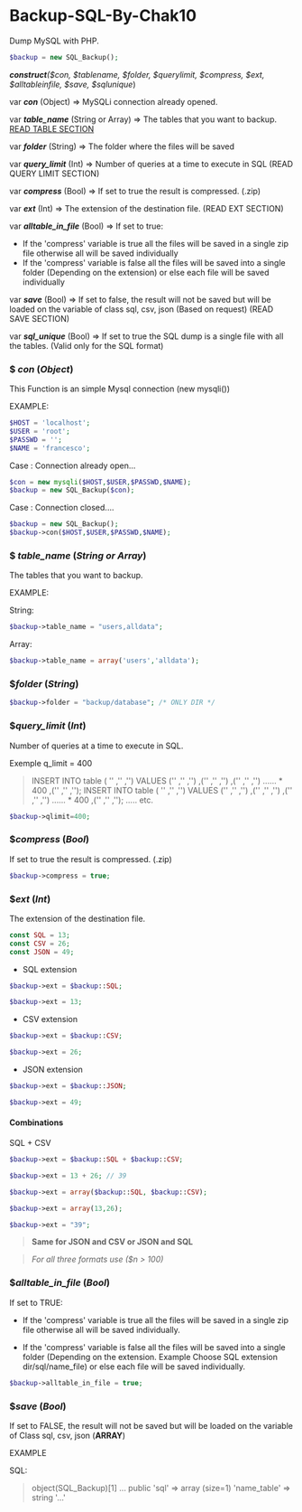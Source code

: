 # **Backup-SQL-By-Chak10**

Dump MySQL with PHP.

``` php
$backup = new SQL_Backup();
```

___**construct**_(_$con, $tablename, $folder, $querylimit, $compress, $ext, $alltableinfile, $save, $sqlunique_)

var _**con**_ (Object) => MySQLi connection already opened.

var _**table_name**_ (String or Array) => The tables that you want to backup. [READ TABLE SECTION](https://github.com/Chak10/Backup-SQL-By-Chak10#-table_name)

var _**folder**_ (String) => The folder where the files will be saved 

var _**query_limit**_ (Int) => Number of queries at a time to execute in SQL (READ QUERY LIMIT SECTION)

var _**compress**_ (Bool) => If set to true the result is compressed. (.zip)

var _**ext**_ (Int) => The extension of the destination file. (READ EXT SECTION)

var _**alltable_in_file**_ (Bool) => If set to true: 
- If the 'compress' variable is true all the files will be saved in a single zip file otherwise all will be saved individually
- If the 'compress' variable is false all the files will be saved into a single folder (Depending on the extension) or else each file will be saved individually

var _**save**_ (Bool) => If set to false, the result will not be saved but will be loaded on the variable of class sql, csv, json (Based on request) (READ SAVE SECTION)

var _**sql_unique**_ (Bool) => If set to true the SQL dump is a single file with all the tables. (Valid only for the SQL format)

### $ _con_ (_Object_)

This Function is an simple Mysql connection (new mysqli()) 

EXAMPLE:

``` php
$HOST = 'localhost';
$USER = 'root';
$PASSWD = '';
$NAME = 'francesco';
```

Case : Connection already open...

``` php
$con = new mysqli($HOST,$USER,$PASSWD,$NAME);
$backup = new SQL_Backup($con);
```

Case : Connection closed....

``` php
$backup = new SQL_Backup();
$backup->con($HOST,$USER,$PASSWD,$NAME);
```


### $ _table_name_ (_String or Array_)   

The tables that you want to backup.

EXAMPLE:

String: 

``` php
$backup->table_name = "users,alldata";
```

Array:

``` php
$backup->table_name = array('users','alldata');
```


### $_folder_ (_String_)

``` php
$backup->folder = "backup/database"; /* ONLY DIR */
```


### $_query_limit_ (_Int_)

Number of queries at a time to execute in SQL.

Exemple q_limit = 400

>INSERT INTO table ( '' ,'' ,'') VALUES ('' ,'' ,'') ,('' ,'' ,'') ,('' ,'' ,'') ...... * 400 ,('' ,'' ,'');
>INSERT INTO table ( '' ,'' ,'') VALUES ('' ,'' ,'') ,('' ,'' ,'') ,('' ,'' ,'') ...... * 400 ,('' ,'' ,'');
..... etc.


``` php
$backup->qlimit=400;
```

### $_compress_ (_Bool_)

If set to true the result is compressed. (.zip)

``` php
$backup->compress = true;
```

### $_ext_ (_Int_)

The extension of the destination file.

``` php
const SQL = 13;
const CSV = 26;
const JSON = 49;
```
- SQL extension


``` php
$backup->ext = $backup::SQL;
```

``` php
$backup->ext = 13;
```
- CSV extension

``` php
$backup->ext = $backup::CSV;
```

``` php
$backup->ext = 26;
```
- JSON extension

``` php
$backup->ext = $backup::JSON;
```

``` php
$backup->ext = 49;
```

#### Combinations

SQL + CSV 

``` php
$backup->ext = $backup::SQL + $backup::CSV;
```

``` php
$backup->ext = 13 + 26; // 39 
```

``` php
$backup->ext = array($backup::SQL, $backup::CSV);
```

``` php
$backup->ext = array(13,26);
```

``` php
$backup->ext = "39";
```

> **Same for JSON and CSV or JSON and SQL**

> _For all three formats use ($n > 100)_



### $_alltable_in_file_ (_Bool_)

If set to TRUE: 

- If the 'compress' variable is true all the files will be saved in a single zip file otherwise all will be saved individually.

- If the 'compress' variable is false all the files will be saved into a single folder (Depending on the extension. Example Choose SQL extension dir/sql/name_file) or else each file will be saved individually.

``` php
$backup->alltable_in_file = true;
```


### $_save_ (_Bool_) 

If set to FALSE, the result will not be saved but will be loaded on the variable of Class sql, csv, json (**ARRAY**)

EXAMPLE

SQL:

>object(SQL_Backup)[1]
  ...
  public 'sql' => 
    array (size=1)
      'name_table' => string '...'
      





